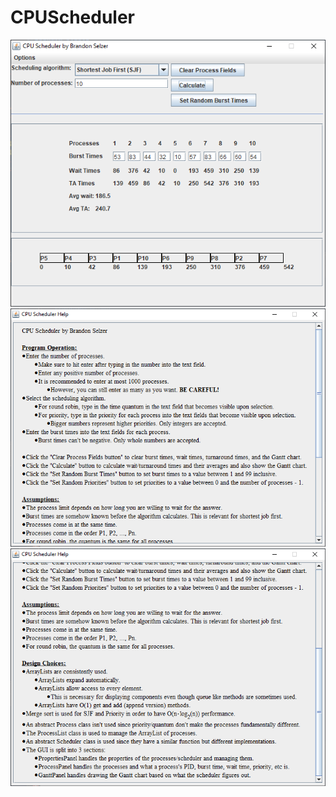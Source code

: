 # CPUScheduler

![](Screenshots/CPUSchedulerImage.PNG)
![](Screenshots/CPUSchedulerHelpPart1.PNG)
![](Screenshots/CPUSchedulerHelpPart2.PNG)
